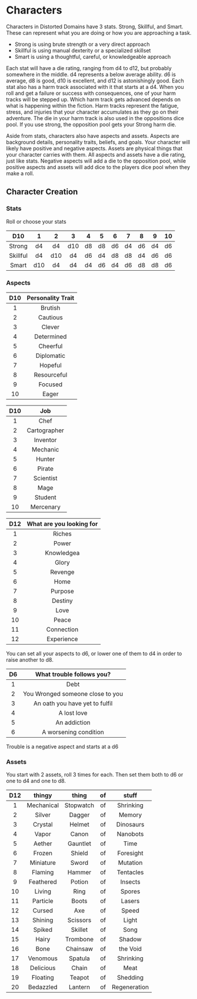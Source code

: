 # Characters

Characters in Distorted Domains have 3 stats. Strong, Skillful, and Smart. These can represent what you are doing or how you are approaching a task.

- Strong is using brute strength or a very direct approach
- Skillful is using manual dexterity or a specialized skillset
- Smart is using a thoughtful, careful, or knowledgeable approach

Each stat will have a die rating, ranging from d4 to d12, but probably somewhere in the middle.
d4 represents a below average ability. d6 is average, d8 is good, d10 is excellent, and d12 is astonishingly good.
Each stat also has a harm track associated with it that starts at a d4.
When you roll and get a failure or success with consequences, one of your harm tracks will be stepped up.
Which harm track gets advanced depends on what is happening within the fiction.
Harm tracks represent the fatigue, stress, and injuries that your character accumulates as they go on their adventure.
The die in your harm track is also used in the oppositions dice pool. If you use strong, the opposition pool gets your Strong harm die.

Aside from stats, characters also have aspects and assets. Aspects are background details, personality traits, beliefs, and goals. Your character will likely have positive and negative aspects. Assets are physical things that your character carries with them. All aspects and assets have a die rating, just like stats. Negative aspects will add a die to the opposition pool, while positive aspects and assets will add dice to the players dice pool when they make a roll.


## Character Creation

### Stats

Roll or choose your stats

D10      | 1   | 2   | 3   | 4   | 5   | 6   | 7   | 8   | 9   | 10 
 :-----: | :-: | :-: | :-: | :-: | :-: | :-: | :-: | :-: | :-: | :-:
Strong   | d4  | d4  | d10 | d8  | d8  | d6  | d4  | d6  | d4  | d6
Skillful | d4  | d10 | d4  | d6  | d4  | d8  | d8  | d4  | d6  | d6
Smart    | d10 | d4  | d4  | d4  | d6  | d4  | d6  | d8  | d8  | d6

### Aspects

D10 | Personality Trait
:-: | :-:
1   | Brutish
2   | Cautious
3   | Clever
4   | Determined
5   | Cheerful
6   | Diplomatic
7   | Hopeful
8   | Resourceful
9   | Focused
10  | Eager

D10 | Job
:-: | :-:
1   | Chef
2   | Cartographer
3   | Inventor
4   | Mechanic
5   | Hunter
6   | Pirate
7   | Scientist
8   | Mage
9   | Student
10  | Mercenary

D12 | What are you looking for
:-: | :-------:
1   | Riches
2   | Power
3   | Knowledgea
4   | Glory
5   | Revenge
6   | Home
7   | Purpose
8   | Destiny
9   | Love
10  | Peace
11  | Connection
12  | Experience

You can set all your aspects to d6, or lower one of them to d4 in order to raise another to d8.

D6  | What trouble follows you?
:-: | :-:
1   | Debt
2   | You Wronged someone close to you
3   | An oath you have yet to fulfil
4   | A lost love
5   | An addiction
6   | A worsening condition

Trouble is a negative aspect and starts at a d6

### Assets

You start with 2 assets, roll 3 times for each. Then set them both to d6 or one to d4 and one to d8.

D12 | thingy     | thing      | of  | stuff
:-: | :-:        | :-:        | :-: | :-:
1   | Mechanical | Stopwatch  | of  | Shrinking
2   | Silver     | Dagger     | of  | Memory
3   | Crystal    | Helmet     | of  | Dinosaurs
4   | Vapor      | Canon      | of  | Nanobots
5   | Aether     | Gauntlet   | of  | Time
6   | Frozen     | Shield     | of  | Foresight
7   | Miniature  | Sword      | of  | Mutation
8   | Flaming    | Hammer     | of  | Tentacles
9   | Feathered  | Potion     | of  | Insects
10  | Living     | Ring       | of  | Spores
11  | Particle   | Boots      | of  | Lasers
12  | Cursed     | Axe        | of  | Speed
13  | Shining    | Scissors   | of  | Light
14  | Spiked     | Skillet    | of  | Song
15  | Hairy      | Trombone   | of  | Shadow
16  | Bone       | Chainsaw   | of  | the Void
17  | Venomous   | Spatula    | of  | Shrinking
18  | Delicious  | Chain      | of  | Meat
19  | Floating   | Teapot     | of  | Shedding
20  | Bedazzled  | Lantern    | of  | Regeneration

